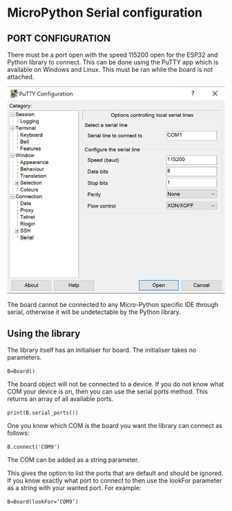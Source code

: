 # MicroPython Serial configuration

## PORT CONFIGURATION
There must be a port open with the speed 115200 open for the ESP32 and Python library to connect. This can be done using the PuTTY app which is available on Windows and Linux. This must be ran while the board is not attached.

![image of PuTTY](Assets/enable.png)

The board cannot be connected to any Micro-Python specific IDE through serial, otherwise it will be undetectable by the Python library.

## Using the library

The library itself has an initialiser for board. The initialiser takes no parameters.

`B=Board()`

The board object will not be connected to a device. If you do not know what COM your device is on, then you can use the serial ports method. This returns an array of all available ports.

`print(B.serial_ports())`


One you know which COM is the board you want the library can connect as follows:

`B.connect('COM9')`

The COM can be added as a string parameter.

This gives the option to list the ports that are default and should be ignored. If you know exactly what port to connect to then use the lookFor parameter as a string with your wanted port. For example:

`B=Board(lookFor=’COM9’)`
